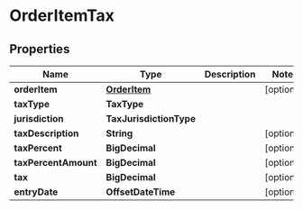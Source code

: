 

# OrderItemTax


## Properties

| Name | Type | Description | Notes |
|------------ | ------------- | ------------- | -------------|
|**orderItem** | [**OrderItem**](OrderItem.md) |  |  [optional] |
|**taxType** | **TaxType** |  |  |
|**jurisdiction** | **TaxJurisdictionType** |  |  |
|**taxDescription** | **String** |  |  [optional] |
|**taxPercent** | **BigDecimal** |  |  [optional] |
|**taxPercentAmount** | **BigDecimal** |  |  [optional] |
|**tax** | **BigDecimal** |  |  [optional] |
|**entryDate** | **OffsetDateTime** |  |  [optional] |



